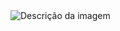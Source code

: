 <img src="https://i.ibb.co/Yt0jK7H/Captura-de-tela-2023-09-13-033535.png" alt="Descrição da imagem" />

